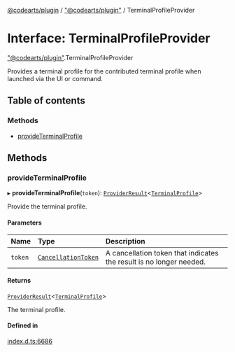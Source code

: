 [@codearts/plugin](../README.md) / ["@codearts/plugin"](../modules/_codearts_plugin_.md) / TerminalProfileProvider

# Interface: TerminalProfileProvider

["@codearts/plugin"](../modules/_codearts_plugin_.md).TerminalProfileProvider

Provides a terminal profile for the contributed terminal profile when launched via the UI or
command.

## Table of contents

### Methods

- [provideTerminalProfile](codearts_plugin_.TerminalProfileProvider.md#provideterminalprofile)

## Methods

### provideTerminalProfile

▸ **provideTerminalProfile**(`token`): [`ProviderResult`](../modules/_codearts_plugin_.md#providerresult)<[`TerminalProfile`](../classes/codearts_plugin_.TerminalProfile.md)\>

Provide the terminal profile.

#### Parameters

| Name | Type | Description |
| :------ | :------ | :------ |
| `token` | [`CancellationToken`](codearts_plugin_.CancellationToken.md) | A cancellation token that indicates the result is no longer needed. |

#### Returns

[`ProviderResult`](../modules/_codearts_plugin_.md#providerresult)<[`TerminalProfile`](../classes/codearts_plugin_.TerminalProfile.md)\>

The terminal profile.

#### Defined in

[index.d.ts:6686](https://github.com/huaweicloud/cloudide-plugin-api/blob/03b481c/index.d.ts#L6686)
